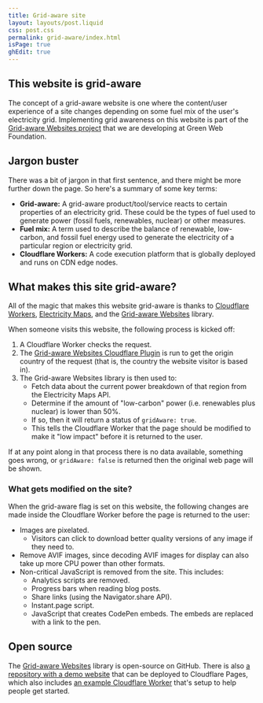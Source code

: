 ```yaml
---
title: Grid-aware site
layout: layouts/post.liquid
css: post.css
permalink: grid-aware/index.html
isPage: true
ghEdit: true
---
```


## This website is grid-aware

The concept of a grid-aware website is one where the content/user experience of a site changes depending on some fuel mix of the user's electricity grid. Implementing grid awareness on this website is part of the [Grid-aware Websites project](https://www.thegreenwebfoundation.org/news/introducing-our-grid-aware-websites-project/) that we are developing at Green Web Foundation.

## Jargon buster

There was a bit of jargon in that first sentence, and there might be more further down the page. So here's a summary of some key terms:

- **Grid-aware:** A grid-aware product/tool/service reacts to certain properties of an electricity grid. These could be the types of fuel used to generate power (fossil fuels, renewables, nuclear) or other measures.
- **Fuel mix:** A term used to describe the balance of renewable, low-carbon, and fossil fuel energy used to generate the electricity of a particular region or electricity grid.
- **Cloudflare Workers:** A code execution platform that is globally deployed and runs on CDN edge nodes.

## What makes this site grid-aware?

All of the magic that makes this website grid-aware is thanks to [Cloudflare Workers](https://developers.cloudflare.com/workers), [Electricity Maps](https://www.electricitymaps.com/), and the [Grid-aware Websites](https://github.com/thegreenwebfoundation/grid-aware-websites) library.

When someone visits this website, the following process is kicked off:

1. A Cloudflare Worker checks the request.
2. The [Grid-aware Websites Cloudflare Plugin](https://github.com/thegreenwebfoundation/grid-aware-websites/tree/main/plugins/edge/cloudflare) is run to get the origin country of the request (that is, the country the website visitor is based in).
3. The Grid-aware Websites library is then used to:
   - Fetch data about the current power breakdown of that region from the Electricity Maps API.
   - Determine if the amount of "low-carbon" power (i.e. renewables plus nuclear) is lower than 50%.
   - If so, then it will return a status of `gridAware: true`.
   - This tells the Cloudflare Worker that the page should be modified to make it "low impact" before it is returned to the user.

If at any point along in that process there is no data available, something goes wrong, or `gridAware: false` is returned then the original web page will be shown.

### What gets modified on the site?

When the grid-aware flag is set on this website, the following changes are made inside the Cloudflare Worker before the page is returned to the user:

- Images are pixelated.
    - Visitors can click to download better quality versions of any image if they need to.
- Remove AVIF images, since decoding AVIF images for display can also take up more CPU power than other formats.
- Non-critical JavaScript is removed from the site. This includes:
    - Analytics scripts are removed.
    - Progress bars when reading blog posts.
    - Share links (using the Navigator.share API).
    - Instant.page script.
    - JavaScript that creates CodePen embeds. The embeds are replaced with a link to the pen.

## Open source

The [Grid-aware Websites](https://github.com/thegreenwebfoundation/grid-aware-websites) library is open-source on GitHub. There is also [a repository with a demo website](https://github.com/thegreenwebfoundation/grid-aware-websites-demo-cloudflare) that can be deployed to Cloudflare Pages, which also includes [an example Cloudflare Worker](https://github.com/thegreenwebfoundation/grid-aware-websites-demo-cloudflare?tab=readme-ov-file#example-worker) that's setup to help people get started.
